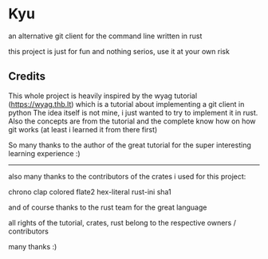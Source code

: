 # Kyu

an alternative git client for the command line written in rust

this project is just for fun and nothing serios, use it at your own risk

## Credits

This whole project is heavily inspired by the wyag tutorial (https://wyag.thb.lt) which is a tutorial about implementing a git client in python
The idea itself is not mine, i just wanted to try to implement it in rust.
Also the concepts are from the tutorial and the complete know how on how git works (at least i learned it from there first)

So many thanks to the author of the great tutorial for the super interesting learning experience :)

---

also many thanks to the contributors of the crates i used for this project:

chrono
clap
colored
flate2
hex-literal
rust-ini
sha1

and of course thanks to the rust team for the great language

all rights of the tutorial, crates, rust belong to the respective owners / contributors

many thanks :)
